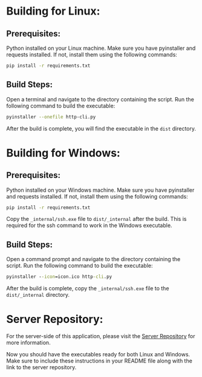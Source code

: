 # Building for Linux:
## Prerequisites:
Python installed on your Linux machine.
Make sure you have pyinstaller and requests installed. If not, install them using the following commands:
```bash
pip install -r requirements.txt
```
## Build Steps:
Open a terminal and navigate to the directory containing the script.
Run the following command to build the executable:
```bash
pyinstaller --onefile http-cli.py
```
After the build is complete, you will find the executable in the `dist` directory.

# Building for Windows:
## Prerequisites:
Python installed on your Windows machine.
Make sure you have pyinstaller and requests installed. If not, install them using the following commands:
```cmd
pip install -r requirements.txt
```
Copy the `_internal/ssh.exe` file to `dist/_internal` after the build. This is required for the ssh command to work in the Windows executable.
## Build Steps:
Open a command prompt and navigate to the directory containing the script.
Run the following command to build the executable:
```cmd
pyinstaller --icon=icon.ico http-cli.py
```
After the build is complete, copy the `_internal/ssh.exe` file to the `dist/_internal` directory.

# Server Repository:
For the server-side of this application, please visit the [Server Repository](https://github.com/q2kit/http-server) for more information.

Now you should have the executables ready for both Linux and Windows. Make sure to include these instructions in your README file along with the link to the server repository.